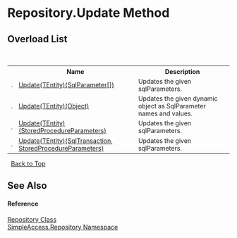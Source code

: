 # Repository.Update Method 
 


## Overload List
&nbsp;<table><tr><th></th><th>Name</th><th>Description</th></tr><tr><td>![Public method](media/pubmethod.gif "Public method")</td><td><a href="b89a3ab3-72ef-f422-11ab-9c23136c85e0">Update(TEntity)(SqlParameter[])</a></td><td>
Updates the given sqlParameters.</td></tr><tr><td>![Public method](media/pubmethod.gif "Public method")</td><td><a href="fdfc57de-f1c3-fcde-62b7-5259cb0bf73d">Update(TEntity)(Object)</a></td><td>
Updates the given dynamic object as SqlParameter names and values.</td></tr><tr><td>![Public method](media/pubmethod.gif "Public method")</td><td><a href="027d65ba-aa78-8e84-7e2f-efbaaee73658">Update(TEntity)(StoredProcedureParameters)</a></td><td>
Updates the given sqlParameters.</td></tr><tr><td>![Public method](media/pubmethod.gif "Public method")</td><td><a href="45cdcc98-55b4-eb68-001a-b83c7d8eea0e">Update(TEntity)(SqlTransaction, StoredProcedureParameters)</a></td><td>
Updates the given sqlParameters.</td></tr></table>&nbsp;
<a href="#repository.update-method">Back to Top</a>

## See Also


#### Reference
<a href="edb9c152-cd28-6594-590a-18a81e266968">Repository Class</a><br /><a href="41571b4f-ca9a-e902-c5ef-a7c14c631bb2">SimpleAccess.Repository Namespace</a><br />